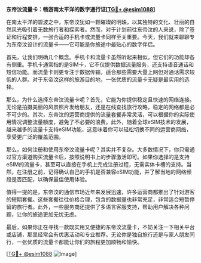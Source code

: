 **东帝汶流量卡：畅游南太平洋的数字通行证[[TG💪+ @esim1088](https://t.me/s/esim1088)]**

在南太平洋的碧波之中，东帝汶犹如一颗璀璨的明珠，以其独特的文化、壮丽的自然风光吸引着无数旅行者和探索者。然而，对于计划前往东帝汶的人来说，除了签证和行程安排，一张合适的手机卡或流量卡同样至关重要。今天，我们就来聊聊专为东帝汶设计的流量卡——它可能是你旅途中最贴心的数字伴侣。

首先，让我们明确几个概念。手机卡和流量卡虽然听起来相似，但它们的功能却各有侧重。手机卡通常指的是SIM卡，它不仅提供数据流量服务，还支持语音通话和短信功能。而流量卡则更专注于数据传输，适合那些需要大量上网但对通话需求较低的人群。对于东帝汶这样的旅游目的地，一张优质的流量卡无疑是最实用的选择。

那么，为什么选择东帝汶流量卡呢？首先，它能为你提供稳定且快速的网络连接。无论是拍摄美丽的风景照片发给朋友，还是在线查找旅行攻略，稳定的网络都是必不可少的。其次，东帝汶的运营商提供的流量套餐非常灵活，可以根据你的实际使用情况调整流量额度，避免了不必要的浪费。此外，随着全球eSIM技术的发展，越来越多的流量卡支持eSIM功能，这意味着你可以轻松切换不同的运营商网络，享受更广泛的覆盖范围。

那么，如何注册和使用东帝汶流量卡呢？其实并不复杂。大多数情况下，你只需通过官方渠道购买流量卡后，按照说明书上的步骤激活即可。如果你选择的是支持eSIM的流量卡，甚至可以直接在手机上完成注册过程，无需实体卡槽的支持。当然，在注册之前，记得确认自己的手机是否兼容eSIM功能，并了解当地的网络频段是否匹配，以确保最佳使用体验。

值得一提的是，东帝汶的通信市场近年来发展迅速，许多运营商都推出了针对游客的短期套餐。这些套餐往往价格合理，包含的数据量也非常充足，非常适合短暂停留的旅行者。此外，一些服务商还提供了多语言客服支持，帮助用户解决各种问题，让你的旅途更加无忧无虑。

最后，如果你正在寻找一款既实用又便捷的东帝汶流量卡，不妨关注一下相关平台或店铺，那里经常会有优惠活动和专业推荐。无论你是独自旅行还是与家人朋友同行，一张优质的流量卡都能让你们的旅程更加顺畅和愉快。

[[TG💪+ @esim1088](https://t.me/s/esim1088) ![Image](https://i.postimg.cc/4NQfJmqS/Snipaste-2025-05-13-00-14-12.png)]